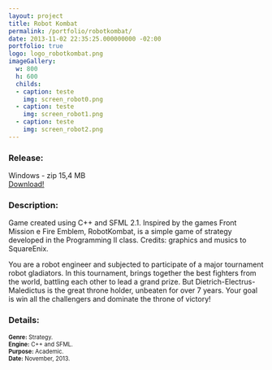 ```yaml
---
layout: project
title: Robot Kombat
permalink: /portfolio/robotkombat/
date: 2013-11-02 22:35:25.000000000 -02:00
portfolio: true
logo: logo_robotkombat.png
imageGallery:
  w: 800
  h: 600
  childs:
  - caption: teste
    img: screen_robot0.png
  - caption: teste
    img: screen_robot1.png
  - caption: teste
    img: screen_robot2.png
---
```


<h3>Release:</h3>

<div class="box">
Windows - zip 15,4 MB
<a href="https://dl.dropboxusercontent.com/u/90839850/Games/RobotKombat.zip">
<div class="box-link">
Download!
</div>
</a>
</div>

<h3>Description:</h3>

Game created using C++ and SFML 2.1.
Inspired by the games Front Mission e Fire Emblem, RobotKombat,
is a simple game of strategy developed in the Programming II class.
Credits: graphics and musics  to SquareEnix.

You are a robot engineer and subjected to participate of a major tournament robot gladiators. In this tournament, brings together the best fighters from the world, battling each other to lead a grand prize. But Dietrich-Electrus-Maledictus is the great throne holder, unbeaten for over 7 years. Your goal is win all the challengers and dominate the throne of victory!

<h3>Details:</h3>
<p style="font-size:0.8em">
<strong>Genre:</strong> Strategy.<br>
<strong>Engine:</strong> C++ and SFML.<br>
<strong>Purpose:</strong> Academic.<br>
<strong>Date:</strong> November, 2013.<br>
</p>
